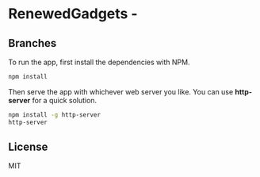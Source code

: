 # RenewedGadgets - 

## Branches


To run the app, first install the dependencies with NPM.

```bash
npm install
```

Then serve the app with whichever web server you like. You can use **http-server** for a quick solution.

```bash
npm install -g http-server
http-server
```

## License

MIT
